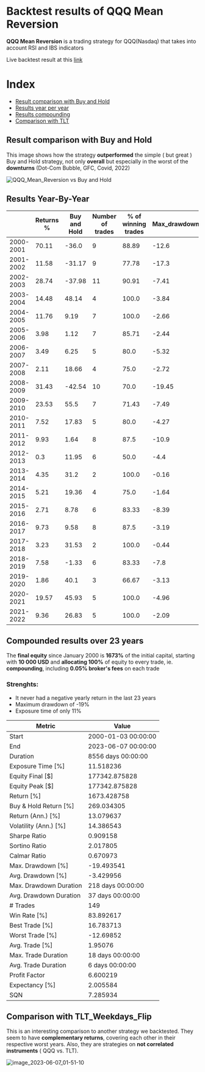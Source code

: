 # Backtest results of QQQ Mean Reversion

**QQQ Mean Reversion** is a trading strategy for QQQ(Nasdaq) that takes into account RSI and IBS indicators

Live backtest result at this [link](https://nescio98.github.io/MarginCall-Results/QQQ_Mean_Reversion.html)

# Index

* [Result comparison with Buy and Hold](#result-comparison-with-buy-and-hold)
* [Results year per year](#results-year-by-year)
* [Results compounding](#results-compounding)
* [Comparison with TLT](#comparison-with-tlt)


## Result comparison with Buy and Hold
This image shows how the strategy **outperformed** the simple ( but great ) Buy and Hold strategy, not only **overall** but especially in the worst of the **downturns** (Dot-Com Bubble, GFC, Covid, 2022)

![QQQ_Mean_Reversion vs Buy and Hold](https://github.com/Nescio98/MarginCall-Results/assets/101431140/8534e5fe-67ab-402b-9566-bd732bd754ca)

## Results Year-By-Year


|           | Returns % | Buy and Hold | Number of trades | % of winning trades | Max_drawdown | Avg_drawdown | Exposure_time % |
|-----------|-----------|--------------|------------------|---------------------|--------------|--------------|-----------------|
| 2000-2001 |   70.11   |     -36.0     |         9               |         88.89            |     -12.6       |     -5.55       |       14.29          |
| 2001-2002 |   11.58   |     -31.17   |         9               |         77.78            |     -17.3       |     -6.0         |       19.76          |
| 2002-2003 |   28.74   |     -37.98   |         11             |         90.91            |     -7.41       |     -5.05       |       22.22          |
| 2003-2004 |   14.48   |     48.14     |         4               |         100.0            |     -3.84       |     -1.23       |       8.33            |
| 2004-2005 |   11.76   |     9.19       |         7               |         100.0            |     -2.66       |     -1.79       |       12.3            |
| 2005-2006 |   3.98     |     1.12       |         7               |         85.71             |     -2.44       |     -1.37       |       13.1            |
| 2006-2007 |   3.49     |     6.25       |         5               |         80.0               |     -5.32       |     -1.93       |       11.55          |
| 2007-2008 |   2.11     |     18.66     |         4               |         75.0               |     -2.72       |     -2.65       |       6.77            |
| 2008-2009 |   31.43   |     -42.54   |         10             |         70.0               |     -19.45     |     -6.57       |       17.79          |
| 2009-2010 |   23.53   |     55.5       |         7               |         71.43             |     -7.49       |     -2.89       |       13.89          |
| 2010-2011 |   7.52     |     17.83     |         5               |         80.0               |     -4.27       |     -2.24       |       11.9            |
| 2011-2012 |   9.93     |     1.64       |         8               |         87.5               |     -10.9       |     -3.05       |       12.3            |
| 2012-2013 |   0.3       |     11.95     |         6               |         50.0               |     -4.4         |     -4.4         |       12.4            |
| 2013-2014 |   4.35     |     31.2       |         2               |         100.0             |     -0.16       |     -0.16       |       3.17            |
| 2014-2015 |   5.21     |     19.36     |         4               |         75.0               |     -1.64       |     -1.64       |       5.16            |
| 2015-2016 |   2.71     |     8.78       |         6               |         83.33             |     -8.39       |     -3.15       |       8.33            |
| 2016-2017 |   9.73     |     9.58       |         8               |         87.5               |     -3.19       |     -1.73       |       15.48          |
| 2017-2018 |   3.23     |     31.53     |         2               |         100.0             |     -0.44       |     -0.3         |       3.59            |
| 2018-2019 |   7.58     |     -1.33      |         6               |         83.33             |     -7.8         |     -3.91       |       11.95          |
| 2019-2020 |   1.86     |     40.1       |         3               |         66.67             |     -3.13       |     -2.67       |       5.56            |
| 2020-2021 |   19.57   |     45.93     |         5               |         100.0             |     -4.96       |     -3.37       |       7.91            |
| 2021-2022 |   9.36     |     26.83     |         5               |         100.0             |     -2.09       |     -1.0         |       7.94            |


## Compounded results over 23 years

The **final equity** since January 2000 is **1673%** of the initial capital, starting with **10 000 USD** and **allocating 100%** of equity to every trade, ie. **compounding**, including **0.05% broker's fees** on each trade

### Strenghts:
* It never had a negative yearly return in the last 23 years
* Maximum drawdown of -19%
* Exposure time of only 11%


| Metric                     | Value              |
|----------------------------|--------------------|
| Start                      | 2000-01-03 00:00:00|
| End                        | 2023-06-07 00:00:00|
| Duration                   | 8556 days 00:00:00 |
| Exposure Time [%]          | 11.518236          |
| Equity Final [$]           | 177342.875828      |
| Equity Peak [$]            | 177342.875828      |
| Return [%]                 | 1673.428758        |
| Buy & Hold Return [%]      | 269.034305         |
| Return (Ann.) [%]          | 13.079637          |
| Volatility (Ann.) [%]      | 14.386543          |
| Sharpe Ratio               | 0.909158           |
| Sortino Ratio              | 2.017805           |
| Calmar Ratio               | 0.670973           |
| Max. Drawdown [%]          | -19.493541         |
| Avg. Drawdown [%]          | -3.429956          |
| Max. Drawdown Duration     | 218 days 00:00:00  |
| Avg. Drawdown Duration     | 37 days 00:00:00   |
| # Trades                   | 149                |
| Win Rate [%]               | 83.892617          |
| Best Trade [%]             | 16.783713          |
| Worst Trade [%]            | -12.69852          |
| Avg. Trade [%]             | 1.95076            |
| Max. Trade Duration        | 18 days 00:00:00   |
| Avg. Trade Duration        | 6 days 00:00:00    |
| Profit Factor              | 6.600219           |
| Expectancy [%]             | 2.005584           |
| SQN                        | 7.285934           |


## Comparison with TLT_Weekdays_Flip
This is an interesting comparison to another strategy we backtested. They seem to have **complementary returns**, covering each other in their respective worst years. Also, they are strategies on **not correlated instruments** ( QQQ vs. TLT).

![image_2023-06-07_01-51-10](https://github.com/Nescio98/MarginCall-Results/assets/101431140/0f55e943-c97a-4d1f-ae9c-dbbb128cac3c)


